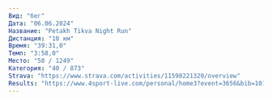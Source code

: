 ```yaml
---
Вид: "бег"
Дата: "06.06.2024"
Название: "Petakh Tikva Night Run"
Дистанция: "10 км"
Время: "39:31,0"
Темп: "3:58,0"
Место: "50 / 1249"
Категория: "40 / 873"
Strava: "https://www.strava.com/activities/11590221320/overview"
Results: "https://www.4sport-live.com/personal/home3?event=3656&bib=10198&lan=H&clean=0"
---
```


